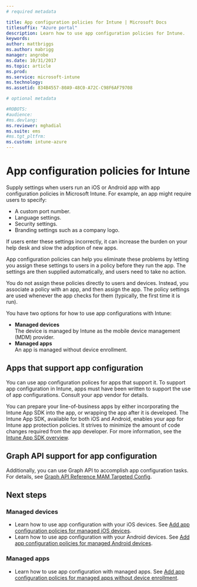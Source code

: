 ```yaml
---
# required metadata

title: App configuration policies for Intune | Microsoft Docs 
titlesuffix: "Azure portal"
description: Learn how to use app configuration policies for Intune.
keywords:
author: mattbriggs
ms.author: mabrigg
manager: angrobe
ms.date: 10/31/2017
ms.topic: article
ms.prod:
ms.service: microsoft-intune
ms.technology:
ms.assetid: 834B4557-80A9-48C0-A72C-C98F6AF79708

# optional metadata 

#ROBOTS:
#audience:
#ms.devlang:
ms.reviewer: mghadial
ms.suite: ems
#ms.tgt_pltfrm:
ms.custom: intune-azure
---
```


# App configuration policies for Intune

Supply settings when users run an iOS or Android app with app configuration policies in Microsoft Intune. For example, an app might require users to specify:

- A custom port number.
- Language settings.
- Security settings.
- Branding settings such as a company logo.

If users enter these settings incorrectly, it can increase the burden on your help desk and slow the adoption of new apps.

App configuration policies can help you eliminate these problems by letting you assign these settings to users in a policy before they run the app. The settings are then supplied automatically, and users need to take no action.

You do not assign these policies directly to users and devices. Instead, you associate a policy with an app, and then assign the app. The policy settings are used whenever the app checks for them (typically, the first time it is run).

You have two options for how to use app configurations with Intune:
 - **Managed devices**  
   The device is managed by Intune as the mobile device management (MDM) provider.
 - **Managed apps**  
   An app is managed without device enrollment.

## Apps that support app configuration

You can use app configuration polices for apps that support it. To support app configuration in Intune, apps must have been written to support the use of app configurations. Consult your app vendor for details.

You can prepare your line-of-business apps by either incorporating the Intune App SDK into the app, or wrapping the app after it is developed. The Intune App SDK, available for both iOS and Android, enables your app for Intune app protection policies. It strives to minimize the amount of code changes required from the app developer. For more information, see the [Intune App SDK overview](app-sdk.md).

## Graph API support for app configuration

Additionally, you can use Graph API to accomplish app configuration tasks. For details, see [Graph API Reference MAM Targeted Config](https://graph.microsoft.io/docs/api-reference/beta/api/intune_mam_targetedmanagedappconfiguration_create).

## Next steps

### Managed devices

 - Learn how to use app configuration with your iOS devices.  See [ Add app configuration policies for managed iOS devices](app-configuration-policies-use-ios.md).
 - Learn how to use app configuration with your Android devices.  See [Add app configuration policies for managed Android devices](app-configuration-policies-use-android.md).

### Managed apps

 - Learn how to use app configuration with managed apps. See [Add app configuration policies for managed apps without device enrollment](app-configuration-policies-managed-app.md).